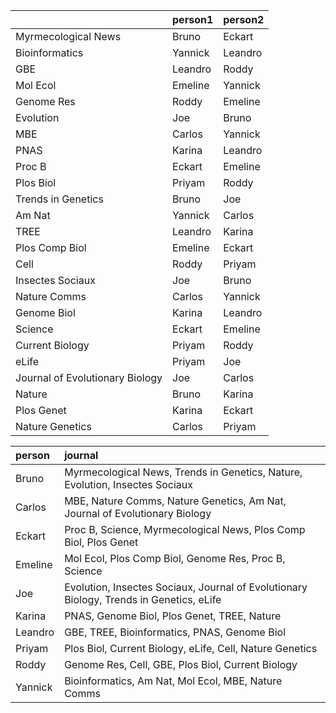|                                |person1 |person2 |
|:-------------------------------|:-------|:-------|
|Myrmecological News             |Bruno   |Eckart  |
|Bioinformatics                  |Yannick |Leandro |
|GBE                             |Leandro |Roddy   |
|Mol Ecol                        |Emeline |Yannick |
|Genome Res                      |Roddy   |Emeline |
|Evolution                       |Joe     |Bruno   |
|MBE                             |Carlos  |Yannick |
|PNAS                            |Karina  |Leandro |
|Proc B                          |Eckart  |Emeline |
|Plos Biol                       |Priyam  |Roddy   |
|Trends in Genetics              |Bruno   |Joe     |
|Am Nat                          |Yannick |Carlos  |
|TREE                            |Leandro |Karina  |
|Plos Comp Biol                  |Emeline |Eckart  |
|Cell                            |Roddy   |Priyam  |
|Insectes Sociaux                |Joe     |Bruno   |
|Nature Comms                    |Carlos  |Yannick |
|Genome Biol                     |Karina  |Leandro |
|Science                         |Eckart  |Emeline |
|Current Biology                 |Priyam  |Roddy   |
|eLife                           |Priyam  |Joe     |
|Journal of Evolutionary Biology |Joe     |Carlos  |
|Nature                          |Bruno   |Karina  |
|Plos Genet                      |Karina  |Eckart  |
|Nature Genetics                 |Carlos  |Priyam  |




|person  |journal                                                                                 |
|:-------|:---------------------------------------------------------------------------------------|
|Bruno   |Myrmecological News, Trends in Genetics, Nature, Evolution, Insectes Sociaux            |
|Carlos  |MBE, Nature Comms, Nature Genetics, Am Nat, Journal of Evolutionary Biology             |
|Eckart  |Proc B, Science, Myrmecological News, Plos Comp Biol, Plos Genet                        |
|Emeline |Mol Ecol, Plos Comp Biol, Genome Res, Proc B, Science                                   |
|Joe     |Evolution, Insectes Sociaux, Journal of Evolutionary Biology, Trends in Genetics, eLife |
|Karina  |PNAS, Genome Biol, Plos Genet, TREE, Nature                                             |
|Leandro |GBE, TREE, Bioinformatics, PNAS, Genome Biol                                            |
|Priyam  |Plos Biol, Current Biology, eLife, Cell, Nature Genetics                                |
|Roddy   |Genome Res, Cell, GBE, Plos Biol, Current Biology                                       |
|Yannick |Bioinformatics, Am Nat, Mol Ecol, MBE, Nature Comms                                     |
